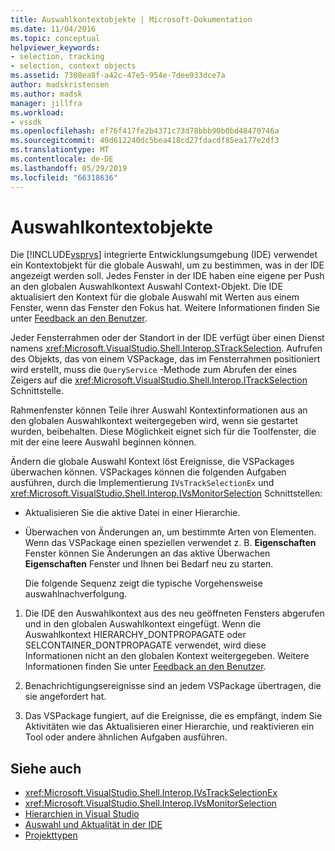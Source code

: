 ```yaml
---
title: Auswahlkontextobjekte | Microsoft-Dokumentation
ms.date: 11/04/2016
ms.topic: conceptual
helpviewer_keywords:
- selection, tracking
- selection, context objects
ms.assetid: 7308ea8f-a42c-47e5-954e-7dee933dce7a
author: madskristensen
ms.author: madsk
manager: jillfra
ms.workload:
- vssdk
ms.openlocfilehash: ef76f417fe2b4371c73d78bbb90b0bd48470746a
ms.sourcegitcommit: 40d612240dc5bea418cd27fdacdf85ea177e2df3
ms.translationtype: MT
ms.contentlocale: de-DE
ms.lasthandoff: 05/29/2019
ms.locfileid: "66318636"
---
```

# <a name="selection-context-objects"></a>Auswahlkontextobjekte
Die [!INCLUDE[vsprvs](../../code-quality/includes/vsprvs_md.md)] integrierte Entwicklungsumgebung (IDE) verwendet ein Kontextobjekt für die globale Auswahl, um zu bestimmen, was in der IDE angezeigt werden soll. Jedes Fenster in der IDE haben eine eigene per Push an den globalen Auswahlkontext Auswahl Context-Objekt. Die IDE aktualisiert den Kontext für die globale Auswahl mit Werten aus einem Fenster, wenn das Fenster den Fokus hat. Weitere Informationen finden Sie unter [Feedback an den Benutzer](../../extensibility/internals/feedback-to-the-user.md).

 Jeder Fensterrahmen oder der Standort in der IDE verfügt über einen Dienst namens <xref:Microsoft.VisualStudio.Shell.Interop.STrackSelection>. Aufrufen des Objekts, das von einem VSPackage, das im Fensterrahmen positioniert wird erstellt, muss die `QueryService` -Methode zum Abrufen der eines Zeigers auf die <xref:Microsoft.VisualStudio.Shell.Interop.ITrackSelection> Schnittstelle.

 Rahmenfenster können Teile ihrer Auswahl Kontextinformationen aus an den globalen Auswahlkontext weitergegeben wird, wenn sie gestartet wurden, beibehalten. Diese Möglichkeit eignet sich für die Toolfenster, die mit der eine leere Auswahl beginnen können.

 Ändern die globale Auswahl Kontext löst Ereignisse, die VSPackages überwachen können. VSPackages können die folgenden Aufgaben ausführen, durch die Implementierung `IVsTrackSelectionEx` und <xref:Microsoft.VisualStudio.Shell.Interop.IVsMonitorSelection> Schnittstellen:

- Aktualisieren Sie die aktive Datei in einer Hierarchie.

- Überwachen von Änderungen an, um bestimmte Arten von Elementen. Wenn das VSPackage einen speziellen verwendet z. B. **Eigenschaften** Fenster können Sie Änderungen an das aktive Überwachen **Eigenschaften** Fenster und Ihnen bei Bedarf neu zu starten.

  Die folgende Sequenz zeigt die typische Vorgehensweise auswahlnachverfolgung.

1. Die IDE den Auswahlkontext aus des neu geöffneten Fensters abgerufen und in den globalen Auswahlkontext eingefügt. Wenn die Auswahlkontext HIERARCHY_DONTPROPAGATE oder SELCONTAINER_DONTPROPAGATE verwendet, wird diese Informationen nicht an den globalen Kontext weitergegeben. Weitere Informationen finden Sie unter [Feedback an den Benutzer](../../extensibility/internals/feedback-to-the-user.md).

2. Benachrichtigungsereignisse sind an jedem VSPackage übertragen, die sie angefordert hat.

3. Das VSPackage fungiert, auf die Ereignisse, die es empfängt, indem Sie Aktivitäten wie das Aktualisieren einer Hierarchie, und reaktivieren ein Tool oder andere ähnlichen Aufgaben ausführen.

## <a name="see-also"></a>Siehe auch
- <xref:Microsoft.VisualStudio.Shell.Interop.IVsTrackSelectionEx>
- <xref:Microsoft.VisualStudio.Shell.Interop.IVsMonitorSelection>
- [Hierarchien in Visual Studio](../../extensibility/internals/hierarchies-in-visual-studio.md)
- [Auswahl und Aktualität in der IDE](../../extensibility/internals/selection-and-currency-in-the-ide.md)
- [Projekttypen](../../extensibility/internals/project-types.md)